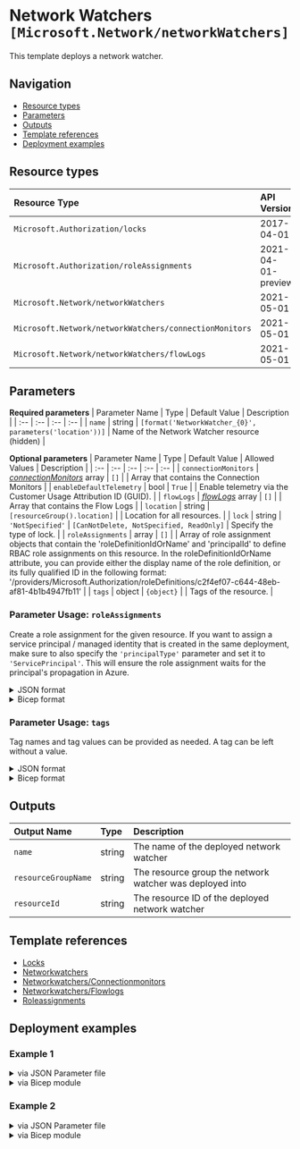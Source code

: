 # Network Watchers `[Microsoft.Network/networkWatchers]`

This template deploys a network watcher.

## Navigation

- [Resource types](#Resource-types)
- [Parameters](#Parameters)
- [Outputs](#Outputs)
- [Template references](#Template-references)
- [Deployment examples](#Deployment-examples)

## Resource types

| Resource Type | API Version |
| :-- | :-- |
| `Microsoft.Authorization/locks` | 2017-04-01 |
| `Microsoft.Authorization/roleAssignments` | 2021-04-01-preview |
| `Microsoft.Network/networkWatchers` | 2021-05-01 |
| `Microsoft.Network/networkWatchers/connectionMonitors` | 2021-05-01 |
| `Microsoft.Network/networkWatchers/flowLogs` | 2021-05-01 |

## Parameters

**Required parameters**
| Parameter Name | Type | Default Value | Description |
| :-- | :-- | :-- | :-- |
| `name` | string | `[format('NetworkWatcher_{0}', parameters('location'))]` | Name of the Network Watcher resource (hidden) |

**Optional parameters**
| Parameter Name | Type | Default Value | Allowed Values | Description |
| :-- | :-- | :-- | :-- | :-- |
| `connectionMonitors` | _[connectionMonitors](connectionMonitors/readme.md)_ array | `[]` |  | Array that contains the Connection Monitors |
| `enableDefaultTelemetry` | bool | `True` |  | Enable telemetry via the Customer Usage Attribution ID (GUID). |
| `flowLogs` | _[flowLogs](flowLogs/readme.md)_ array | `[]` |  | Array that contains the Flow Logs |
| `location` | string | `[resourceGroup().location]` |  | Location for all resources. |
| `lock` | string | `'NotSpecified'` | `[CanNotDelete, NotSpecified, ReadOnly]` | Specify the type of lock. |
| `roleAssignments` | array | `[]` |  | Array of role assignment objects that contain the 'roleDefinitionIdOrName' and 'principalId' to define RBAC role assignments on this resource. In the roleDefinitionIdOrName attribute, you can provide either the display name of the role definition, or its fully qualified ID in the following format: '/providers/Microsoft.Authorization/roleDefinitions/c2f4ef07-c644-48eb-af81-4b1b4947fb11' |
| `tags` | object | `{object}` |  | Tags of the resource. |


### Parameter Usage: `roleAssignments`

Create a role assignment for the given resource. If you want to assign a service principal / managed identity that is created in the same deployment, make sure to also specify the `'principalType'` parameter and set it to `'ServicePrincipal'`. This will ensure the role assignment waits for the principal's propagation in Azure.

<details>

<summary>JSON format</summary>

```json
"roleAssignments": {
    "value": [
        {
            "roleDefinitionIdOrName": "Reader",
            "description": "Reader Role Assignment",
            "principalIds": [
                "12345678-1234-1234-1234-123456789012", // object 1
                "78945612-1234-1234-1234-123456789012" // object 2
            ]
        },
        {
            "roleDefinitionIdOrName": "/providers/Microsoft.Authorization/roleDefinitions/c2f4ef07-c644-48eb-af81-4b1b4947fb11",
            "principalIds": [
                "12345678-1234-1234-1234-123456789012" // object 1
            ],
            "principalType": "ServicePrincipal"
        }
    ]
}
```

</details>

<details>

<summary>Bicep format</summary>

```bicep
roleAssignments: [
    {
        roleDefinitionIdOrName: 'Reader'
        description: 'Reader Role Assignment'
        principalIds: [
            '12345678-1234-1234-1234-123456789012' // object 1
            '78945612-1234-1234-1234-123456789012' // object 2
        ]
    }
    {
        roleDefinitionIdOrName: '/providers/Microsoft.Authorization/roleDefinitions/c2f4ef07-c644-48eb-af81-4b1b4947fb11'
        principalIds: [
            '12345678-1234-1234-1234-123456789012' // object 1
        ]
        principalType: 'ServicePrincipal'
    }
]
```

</details>
<p>

### Parameter Usage: `tags`

Tag names and tag values can be provided as needed. A tag can be left without a value.

<details>

<summary>JSON format</summary>

```json
"tags": {
    "value": {
        "Environment": "Non-Prod",
        "Contact": "test.user@testcompany.com",
        "PurchaseOrder": "1234",
        "CostCenter": "7890",
        "ServiceName": "DeploymentValidation",
        "Role": "DeploymentValidation"
    }
}
```

</details>

<details>

<summary>Bicep format</summary>

```bicep
tags: {
    Environment: 'Non-Prod'
    Contact: 'test.user@testcompany.com'
    PurchaseOrder: '1234'
    CostCenter: '7890'
    ServiceName: 'DeploymentValidation'
    Role: 'DeploymentValidation'
}
```

</details>
<p>

## Outputs

| Output Name | Type | Description |
| :-- | :-- | :-- |
| `name` | string | The name of the deployed network watcher |
| `resourceGroupName` | string | The resource group the network watcher was deployed into |
| `resourceId` | string | The resource ID of the deployed network watcher |

## Template references

- [Locks](https://docs.microsoft.com/en-us/azure/templates/Microsoft.Authorization/2017-04-01/locks)
- [Networkwatchers](https://docs.microsoft.com/en-us/azure/templates/Microsoft.Network/2021-05-01/networkWatchers)
- [Networkwatchers/Connectionmonitors](https://docs.microsoft.com/en-us/azure/templates/Microsoft.Network/2021-05-01/networkWatchers/connectionMonitors)
- [Networkwatchers/Flowlogs](https://docs.microsoft.com/en-us/azure/templates/Microsoft.Network/2021-05-01/networkWatchers/flowLogs)
- [Roleassignments](https://docs.microsoft.com/en-us/azure/templates/Microsoft.Authorization/roleAssignments)

## Deployment examples

<h3>Example 1</h3>

<details>

<summary>via JSON Parameter file</summary>

```json
{
    "$schema": "https://schema.management.azure.com/schemas/2019-04-01/deploymentParameters.json#",
    "contentVersion": "1.0.0.0",
    "parameters": {
        "location": {
            "value": "northeurope"
        }
    }
}

```

</details>

<details>

<summary>via Bicep module</summary>

```bicep
module networkWatchers './Microsoft.Network/networkWatchers/deploy.bicep' = {
  name: '${uniqueString(deployment().name)}-networkWatchers'
  params: {
      location: 'northeurope'
  }
```

</details>

<h3>Example 2</h3>

<details>

<summary>via JSON Parameter file</summary>

```json
{
    "$schema": "https://schema.management.azure.com/schemas/2019-04-01/deploymentParameters.json#",
    "contentVersion": "1.0.0.0",
    "parameters": {
        "name": {
            "value": "adp-<<namePrefix>>-az-nw-x-001"
        },
        "flowLogs": {
            "value": [
                {
                    "targetResourceId": "/subscriptions/<<subscriptionId>>/resourceGroups/validation-rg/providers/Microsoft.Network/networkSecurityGroups/adp-<<namePrefix>>-az-nsg-x-001",
                    "storageId": "/subscriptions/<<subscriptionId>>/resourceGroups/validation-rg/providers/Microsoft.Storage/storageAccounts/adp<<namePrefix>>azsax001",
                    "enabled": false
                },
                {
                    "name": "adp-<<namePrefix>>-az-nsg-x-apgw-flowlog",
                    "targetResourceId": "/subscriptions/<<subscriptionId>>/resourceGroups/validation-rg/providers/Microsoft.Network/networkSecurityGroups/adp-<<namePrefix>>-az-nsg-x-apgw",
                    "storageId": "/subscriptions/<<subscriptionId>>/resourceGroups/validation-rg/providers/Microsoft.Storage/storageAccounts/adp<<namePrefix>>azsax001",
                    "workspaceResourceId": "/subscriptions/<<subscriptionId>>/resourcegroups/validation-rg/providers/microsoft.operationalinsights/workspaces/adp-<<namePrefix>>-az-law-x-001",
                    "formatVersion": 1,
                    "trafficAnalyticsInterval": 10,
                    "retentionInDays": 8
                }
            ]
        },
        "connectionMonitors": {
            "value": [
                {
                    "name": "adp-<<namePrefix>>-az-conn-mon-x-001",
                    "endpoints": [
                        {
                            "name": "<<namePrefix>>-az-subnet-x-001(validation-rg)",
                            "type": "AzureVM",
                            "resourceId": "/subscriptions/<<subscriptionId>>/resourceGroups/validation-rg/providers/Microsoft.Compute/virtualMachines/adp-<<namePrefix>>-vm-01"
                        },
                        {
                            "name": "Office Portal",
                            "type": "ExternalAddress",
                            "address": "www.office.com"
                        }
                    ],
                    "testConfigurations": [
                        {
                            "name": "HTTP Test",
                            "testFrequencySec": 30,
                            "protocol": "Http",
                            "httpConfiguration": {
                                "port": 80,
                                "method": "Get",
                                "requestHeaders": [],
                                "validStatusCodeRanges": [
                                    "200"
                                ],
                                "preferHTTPS": false
                            },
                            "successThreshold": {
                                "checksFailedPercent": 5,
                                "roundTripTimeMs": 100
                            }
                        }
                    ],
                    "testGroups": [
                        {
                            "name": "TestHTTPBing",
                            "disable": false,
                            "testConfigurations": [
                                "HTTP Test"
                            ],
                            "sources": [
                                "<<namePrefix>>-az-subnet-x-001(validation-rg)"
                            ],
                            "destinations": [
                                "Office Portal"
                            ]
                        }
                    ],
                    "workspaceResourceId": "/subscriptions/<<subscriptionId>>/resourcegroups/validation-rg/providers/microsoft.operationalinsights/workspaces/adp-<<namePrefix>>-az-law-x-001"
                }
            ]
        },
        "roleAssignments": {
            "value": [
                {
                    "roleDefinitionIdOrName": "Reader",
                    "principalIds": [
                        "<<deploymentSpId>>"
                    ]
                }
            ]
        }
    }
}

```

</details>

<details>

<summary>via Bicep module</summary>

```bicep
module networkWatchers './Microsoft.Network/networkWatchers/deploy.bicep' = {
  name: '${uniqueString(deployment().name)}-networkWatchers'
  params: {
      name: 'adp-<<namePrefix>>-az-nw-x-001'
      flowLogs: [
        {
          storageId: '/subscriptions/<<subscriptionId>>/resourceGroups/validation-rg/providers/Microsoft.Storage/storageAccounts/adp<<namePrefix>>azsax001'
          targetResourceId: '/subscriptions/<<subscriptionId>>/resourceGroups/validation-rg/providers/Microsoft.Network/networkSecurityGroups/adp-<<namePrefix>>-az-nsg-x-001'
          enabled: false
        }
        {
          trafficAnalyticsInterval: 10
          targetResourceId: '/subscriptions/<<subscriptionId>>/resourceGroups/validation-rg/providers/Microsoft.Network/networkSecurityGroups/adp-<<namePrefix>>-az-nsg-x-apgw'
          workspaceResourceId: '/subscriptions/<<subscriptionId>>/resourcegroups/validation-rg/providers/microsoft.operationalinsights/workspaces/adp-<<namePrefix>>-az-law-x-001'
          name: 'adp-<<namePrefix>>-az-nsg-x-apgw-flowlog'
          storageId: '/subscriptions/<<subscriptionId>>/resourceGroups/validation-rg/providers/Microsoft.Storage/storageAccounts/adp<<namePrefix>>azsax001'
          retentionInDays: 8
          formatVersion: 1
        }
      ]
      connectionMonitors: [
        {
          endpoints: [
            {
              resourceId: '/subscriptions/<<subscriptionId>>/resourceGroups/validation-rg/providers/Microsoft.Compute/virtualMachines/adp-<<namePrefix>>-vm-01'
              type: 'AzureVM'
              name: '<<namePrefix>>-az-subnet-x-001(validation-rg)'
            }
            {
              type: 'ExternalAddress'
              name: 'Office Portal'
              address: 'www.office.com'
            }
          ]
          workspaceResourceId: '/subscriptions/<<subscriptionId>>/resourcegroups/validation-rg/providers/microsoft.operationalinsights/workspaces/adp-<<namePrefix>>-az-law-x-001'
          name: 'adp-<<namePrefix>>-az-conn-mon-x-001'
          testConfigurations: [
            {
              successThreshold: {
                roundTripTimeMs: 100
                checksFailedPercent: 5
              }
              httpConfiguration: {
                requestHeaders: []
                validStatusCodeRanges: [
                  '200'
                ]
                port: 80
                preferHTTPS: false
                method: 'Get'
              }
              protocol: 'Http'
              name: 'HTTP Test'
              testFrequencySec: 30
            }
          ]
          testGroups: [
            {
              sources: [
                '<<namePrefix>>-az-subnet-x-001(validation-rg)'
              ]
              destinations: [
                'Office Portal'
              ]
              name: 'TestHTTPBing'
              testConfigurations: [
                'HTTP Test'
              ]
              disable: false
            }
          ]
        }
      ]
      roleAssignments: [
        {
          principalIds: [
            '<<deploymentSpId>>'
          ]
          roleDefinitionIdOrName: 'Reader'
        }
      ]
  }
```

</details>
